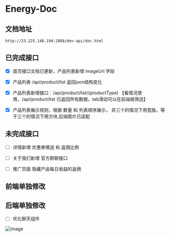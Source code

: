 # Energy-Doc

## 文档地址
```
http://23.225.148.194:2888/dev-api/doc.html
```

## 已完成接口
- [x] 首页接口文档已更新，产品列表新增 imageUrl 字段
- [x] 产品列表 /api/product/list 返回json结构变化
- [x] 产品列表新增接口：/api/product/list/{productType}   【看情况使用，/api/product/list 已返回所有数据，tab滑动可以在前端做筛选】
- [x] 产品列表展示规则，根据 数量 和 列表顺序展示， 非三个的情况下用宽版，等于三个的情况下用方块,后端图片已适配



## 未完成接口
- [ ] 详情新增 优惠券赠送 和 返佣比例
- [ ] 关于我们新增 官方群聊接口
- [ ] 推广页面 隐藏产品每日收益的返佣 



## 前端单独修改


## 后端单独修改
- [ ] 优化聊天组件

![image](https://user-images.githubusercontent.com/106216124/176252621-2edcf538-1618-47fb-9841-069bf9697c22.png)

